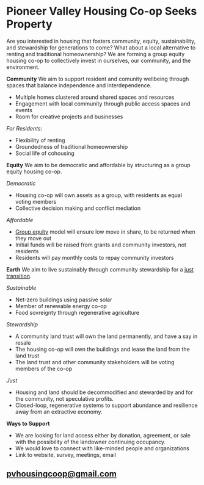 # Pioneer Valley Housing Co-op Seeks Property 

Are you interested in housing that fosters community, equity, sustainability, and stewardship for generations to come? What about a local alternative to renting and traditional homeownership? We are forming a group equity housing co-op to collectively invest in ourselves, our community, and the environment.

**Community** We aim to support resident and comunity wellbeing through spaces that balance independence and interdependence.
* Multiple homes clustered around shared spaces and resources  
* Engagement with local community through public access spaces and events
* Room for creative projects and businesses

*For Residents:*
* Flexibility of renting
* Groundedness of traditional homeownership 
* Social life of cohousing

**Equity** We aim to be democratic and affordable by structuring as a group equity housing co-op. 
 
*Democratic*
* Housing co-op will own assets as a group, with residents as equal voting members
* Collective decision making and conflict mediation

*Affordable* 
* [Group equity](https://www.nasco.coop/development/handbook/equity) model will ensure low move in share, to be returned when they move out
* Initial funds will be raised from grants and community investors, not residents
* Residents will pay monthly costs to repay community investors

**Earth** We aim to live sustainably through community stewardship for a [just transition](https://movementgeneration.org/wp-content/uploads/2016/11/JT_booklet_English_SPREADs_web.pdf). 

*Sustainable*
* Net-zero buildings using passive solar 
* Member of renewable energy co-op
* Food sovreignty through regenerative agriculture 

*Stewardship*
* A community land trust will own the land permanently, and have a say in resale
* The housing co-op will own the buildings and lease the land from the land trust
* The land trust and other community stakeholders will be voting members of the co-op 

*Just*
* Housing and land should be decommodified and stewarded by and for the community, not speculative profits.
* Closed-loop, regenerative systems to support abundance and resilience away from an extractive economy.

**Ways to Support**
* We are looking for land access either by donation, agreement, or sale with the possibility of the landowner continuing occupancy. 
* We would love to connect with like-minded people and organizations
* Link to website, survey, meetings, email 

## [pvhousingcoop@gmail.com](pvhousingcoop@gmail.com)
